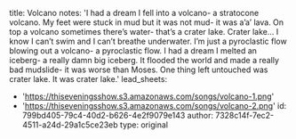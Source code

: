 title: Volcano
notes: 'I had a dream I fell into a volcano- a stratocone volcano. My feet were stuck in mud but it was not mud- it was a’a’ lava. On top a volcano sometimes there’s water- that’s a crater lake. Crater lake... I know I can’t swim and I can’t breathe underwater. I’m just a pyroclastic flow blowing out a volcano- a pyroclastic flow. I had a dream I melted an iceberg- a really damn big iceberg. It flooded the world and made a really bad mudslide- it was worse than Moses. One thing left untouched was crater lake. It was crater lake.'
lead_sheets:
  - 'https://thiseveningsshow.s3.amazonaws.com/songs/volcano-1.png'
  - 'https://thiseveningsshow.s3.amazonaws.com/songs/volcano-2.png'
id: 799bd405-79c4-40d2-b626-4e2f9079e143
author: 7328c14f-7ec2-4511-a24d-29a1c5ce23eb
type: original
